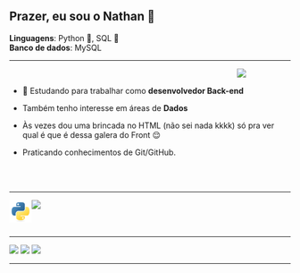 ## Prazer, eu sou o Nathan 🤗

**Linguagens**: Python 🐍, SQL 🐘  
**Banco de dados**: MySQL

---

<!-- Gif piscando -->
<img align="right" width="19%" src="https://i.ibb.co/JjtNgfhK/eu-piscando-1-5.gif" />
<br>


- 🐣 Estudando para trabalhar como **desenvolvedor Back-end**
  
- Também tenho interesse em áreas de **Dados**
  
- Às vezes dou uma brincada no HTML (não sei nada kkkk) só pra ver qual é que é dessa galera do Front 😌
   
- Praticando conhecimentos de Git/GitHub.

<br>


<!-- Estatísticas comentadas -->
<!--
<a href="https://github.com/Wefrit/github-readme-stats">
  <img width="44%" align="center" src="https://github-readme-stats.vercel.app/api?username=Wefrit&theme=synthwave" />
</a>
<a href="https://github.com/Wefrit/convoychat">
  <img width="53%" align="center" src="https://github-readme-stats.vercel.app/api/top-langs?username=Wefrit&layout=compact&langs_count=8&card_width=320&theme=synthwave" />
</a>
-->
<br>

---

<!-- Ícones -->
<!-- python -->
<img align="left" width="8%" src="https://raw.githubusercontent.com/devicons/devicon/master/icons/python/python-original.svg" alt="Python logo" />
<!-- sql -->
<img align="left" width="6%" src="https://encrypted-tbn0.gstatic.com/images?q=tbn:ANd9GcTF8V75JvZjil2jMWkGP70So3pdTI5L3ntEHg&s" />

<br><br><br> <!-- espaçamento para quebrar a linha depois dos ícones -->


---


<!-- logos -->
<div>
<!-- instagram -->
<a href="https://www.instagram.com/fritwe/" target="_blank"><img src="https://img.shields.io/badge/Instagram-E4405F?style=for-the-badge&logo=instagram&logoColor=white" target="_blank"></a>
<!-- gmail -->
<a href="mailto:lopes.nathanlemes@gmail.com" target="_blank"><img src="https://img.shields.io/badge/Gmail-D14836?style=for-the-badge&logo=gmail&logoColor=white" target="_blank"></a>
<!-- linkedin -->
<a href="https://www.linkedin.com/in/nathan-lopes-47aaa6315/" target="_blank"><img src="https://img.shields.io/badge/LinkedIn-0077B5?style=for-the-badge&logo=linkedin&logoColor=white" target="_blank"></a>
</div>

---
